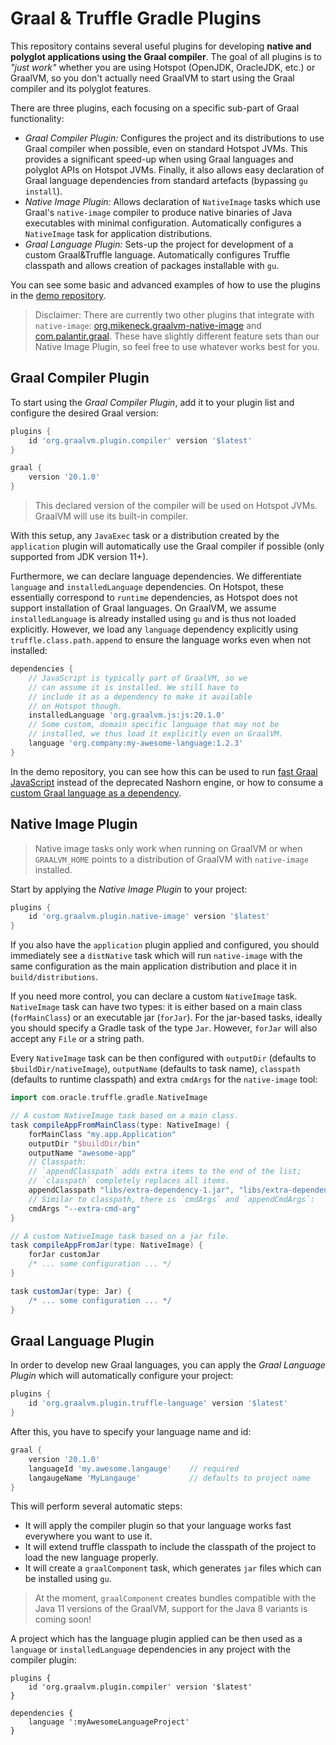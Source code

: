 # Graal & Truffle Gradle Plugins
 
This repository contains several useful plugins for developing **native and polyglot 
applications using the Graal compiler**. The goal of all plugins is to 
*"just work"* whether you are using Hotspot (OpenJDK, OracleJDK, etc.) or 
GraalVM, so you don't actually need GraalVM to start using the Graal 
compiler and its polyglot features. 

There are three plugins, each focusing on a specific sub-part 
of Graal functionality:

 - *Graal Compiler Plugin:* Configures the project and its distributions 
 to use Graal compiler when possible, even on standard Hotspot JVMs. This
 provides a significant speed-up when using Graal languages and polyglot 
 APIs on Hotspot JVMs. Finally, it also allows easy declaration of
 Graal language dependencies from standard artefacts (bypassing 
 `gu install`).
 - *Native Image Plugin:* Allows declaration of `NativeImage` tasks which
 use Graal's `native-image` compiler to produce native binaries of Java
 executables with minimal configuration. Automatically configures 
 a `NativeImage` task for application distributions.
 - *Graal Language Plugin:* Sets-up the project for development of a custom
 Graal&Truffle language. Automatically configures Truffle classpath and 
 allows creation of packages installable with `gu`.
 
You can see some basic and advanced examples of how to use the plugins in the 
[demo repository](https://github.com/daemontus/gradle-graal-truffle-plugins-demo).
 
> Disclaimer: There are currently two other plugins that integrate with 
> `native-image`: [org.mikeneck.graalvm-native-image](https://github.com/mike-neck/graalvm-native-image-plugin)
> and [com.palantir.graal](https://github.com/palantir/gradle-graal). 
> These have slightly different feature sets than our Native Image Plugin,
> so feel free to use whatever works best for you.   

## Graal Compiler Plugin

To start using the *Graal Compiler Plugin*, add it to your plugin list and 
configure the desired Graal version:

```groovy
plugins {
    id 'org.graalvm.plugin.compiler' version '$latest'
}

graal {
    version '20.1.0'
}
```

> This declared version of the compiler will be used on Hotspot JVMs. GraalVM
will use its built-in compiler.

With this setup, any `JavaExec` task or a distribution created by the 
`application` plugin will automatically use the Graal compiler if possible
(only supported from JDK version 11+).

Furthermore, we can declare language dependencies. We differentiate `language`
and `installedLanguage` dependencies. On Hotspot, these essentially correspond
to `runtime` dependencies, as Hotspot does not support installation of Graal 
languages. On GraalVM, we assume `installedLanguage` is already installed using `gu`
and is thus not loaded explicitly. However, we load any `language` dependency
explicitly using `truffle.class.path.append` to ensure the language works even
when not installed:

```groovy
dependencies {
    // JavaScript is typically part of GraalVM, so we 
    // can assume it is installed. We still have to 
    // include it as a dependency to make it available 
    // on Hotspot though. 
    installedLanguage 'org.graalvm.js:js:20.1.0'
    // Some custom, domain specific language that may not be
    // installed, we thus load it explicitly even on GraalVM.
    language 'org.company:my-awesome-language:1.2.3'
}
```

In the demo repository, you can see how this can be used to run 
[fast Graal JavaScript](https://github.com/daemontus/gradle-graal-truffle-plugins-demo/tree/master/fast-javascript)
instead of the deprecated Nashorn engine, or how to consume a [custom
Graal language as a dependency](TODO).  

## Native Image Plugin

> Native image tasks only work when running on GraalVM or when `GRAALVM_HOME` 
> points to a distribution of GraalVM with `native-image` installed. 

Start by applying the *Native Image Plugin* to your project:
 
```groovy
plugins {
    id 'org.graalvm.plugin.native-image' version '$latest'
}
```

If you also have the `application` plugin applied and configured, you should
immediately see a `distNative` task which will run `native-image` with the same
configuration as the main application distribution and place it in `build/distributions`. 

If you need more control, you can declare a custom `NativeImage` task. `NativeImage` task
can have two types: it is either based on a main class (`forMainClass`) or an executable 
jar (`forJar`). For the jar-based tasks, ideally you should specify a Gradle task of the 
type `Jar`. However, `forJar` will also accept any `File` or a string path.

Every `NativeImage` task can be then configured with `outputDir` (defaults to 
`$buildDir/nativeImage`), `outputName` (defaults to task name), `classpath` (defaults
to runtime classpath) and extra `cmdArgs` for the `native-image` tool:

```groovy
import com.oracle.truffle.gradle.NativeImage

// A custom NativeImage task based on a main class. 
task compileAppFromMainClass(type: NativeImage) {
    forMainClass "my.app.Application"
    outputDir "$buildDir/bin"
    outputName "awesome-app"
    // Classpath:
    // `appendClasspath` adds extra items to the end of the list; 
    // `classpath` completely replaces all items. 
    appendClasspath "libs/extra-dependency-1.jar", "libs/extra-dependency-2.jar"
    // Similar to classpath, there is `cmdArgs` and `appendCmdArgs`:
    cmdArgs "--extra-cmd-arg"
}

// A custom NativeImage task based on a jar file.
task compileAppFromJar(type: NativeImage) {
    forJar customJar
    /* ... some configuration ... */
}

task customJar(type: Jar) {
    /* ... some configuration ... */
}
```

## Graal Language Plugin

In order to develop new Graal languages, you can apply the *Graal Language Plugin* which will automatically configure
your project:

```groovy
plugins {
    id 'org.graalvm.plugin.truffle-language' version '$latest'
}
```

After this, you have to specify your language name and id:

```groovy
graal {
    version '20.1.0'
    languageId 'my.awesome.langauge'    // required
    langaugeName 'MyLangauge'           // defaults to project name
}
```

This will perform several automatic steps:
 - It will apply the compiler plugin so that your language works fast everywhere you want to use it.
 - It will extend truffle classpath to include the classpath of the project to load the new language properly.
 - It will create a `graalComponent` task, which generates `jar` files which can be installed using `gu`.
 
> At the moment, `graalComponent` creates bundles compatible with the Java 11 versions of the GraalVM, support for 
> the Java 8 variants is coming soon! 

A project which has the language plugin applied can be then used as a `language` or `installedLanguage` dependencies
in any project with the compiler plugin:

```
plugins {
    id 'org.graalvm.plugin.compiler' version '$latest'
}

dependencies {
    language ':myAwesomeLanguageProject'
}
```